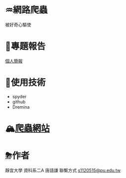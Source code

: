 

# ♒網路爬蟲
被好奇心驅使

# 🌊專題報告

[個人簡報](https://autumn903.github.io/pro-mo/)

# 🍹使用技術
 * spyder
 * github
 * Dremina
# 🏔[爬蟲網站]()


# ⛈作者
 靜宜大學 資科系二A 唐語謙 聯繫方式 s1120515@pu.edu.tw


